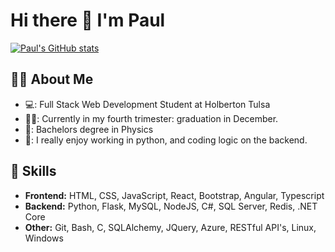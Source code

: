 # Hi there 👋 I'm Paul

<!--
**PStewart1/PStewart1** is a ✨ _special_ ✨ repository because its `README.md` (this file) appears on your GitHub profile.

Here are some ideas to get you started:

- 🔭 I’m currently working on ...
- 🌱 I’m currently learning ...
- 👯 I’m looking to collaborate on ...
- 🤔 I’m looking for help with ...
- 💬 Ask me about ...
- 📫 How to reach me: ...
- 😄 Pronouns: ...
- ⚡ Fun fact: ...
-->

[![Paul's GitHub stats](https://github-readme-stats.vercel.app/api/top-langs/?username=PStewart1&theme=dark&layout=compact)](https://github.com/anuraghazra/github-readme-stats)

## 👨‍💻 About Me

- 💻: Full Stack Web Development Student at Holberton Tulsa
- 👷‍♂️: Currently in my fourth trimester: graduation in December.
- 🏫: Bachelors degree in Physics
- 🌟: I really enjoy working in python, and coding logic on the backend.

## 🧰 Skills
- **Frontend:** HTML, CSS, JavaScript, React, Bootstrap, Angular, Typescript
- **Backend:** Python, Flask, MySQL, NodeJS, C#, SQL Server, Redis, .NET Core
- **Other:** Git, Bash, C, SQLAlchemy, JQuery, Azure, RESTful API's, Linux, Windows
